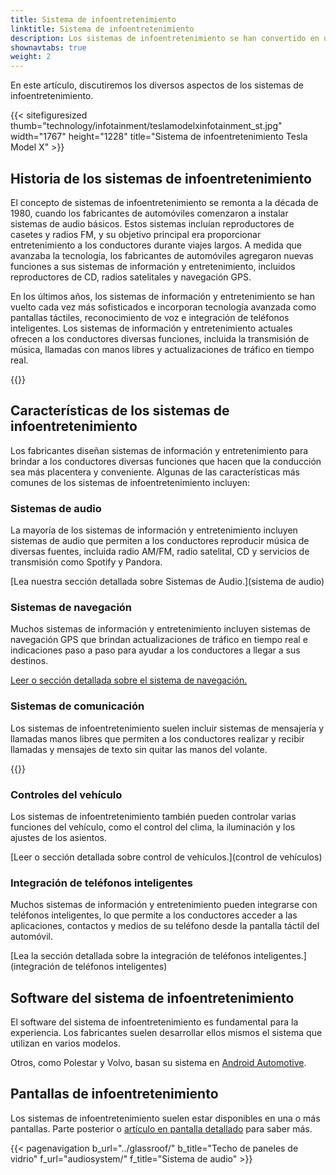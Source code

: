 ```yaml
---
title: Sistema de infoentretenimiento
linktitle: Sistema de infoentretenimiento
description: Los sistemas de infoentretenimiento se han convertido en una característica estándar en la mayoría de los automóviles modernos. Combinan funcionalidades de entretenimiento e información, brindando a los conductores acceso a música, navegación, comunicación y controles del vehículo.
shownavtabs: true
weight: 2
---
```

<!-- markdownlint-disable MD033 -->

  En este artículo, discutiremos los diversos aspectos de los sistemas de infoentretenimiento.

  {{< sitefiguresized thumb="technology/infotainment/teslamodelxinfotainment_st.jpg" width="1767" height="1228" title="Sistema de infoentretenimiento Tesla Model X" >}}


## Historia de los sistemas de infoentretenimiento

El concepto de sistemas de infoentretenimiento se remonta a la década de 1980, cuando los fabricantes de automóviles comenzaron a instalar sistemas de audio básicos. Estos sistemas incluían reproductores de casetes y radios FM, y su objetivo principal era proporcionar entretenimiento a los conductores durante viajes largos. A medida que avanzaba la tecnología, los fabricantes de automóviles agregaron nuevas funciones a sus sistemas de información y entretenimiento, incluidos reproductores de CD, radios satelitales y navegación GPS.

En los últimos años, los sistemas de información y entretenimiento se han vuelto cada vez más sofisticados e incorporan tecnología avanzada como pantallas táctiles, reconocimiento de voz e integración de teléfonos inteligentes. Los sistemas de información y entretenimiento actuales ofrecen a los conductores diversas funciones, incluida la transmisión de música, llamadas con manos libres y actualizaciones de tráfico en tiempo real.

{{<evkxdisplayaddarticle />}}

## Características de los sistemas de infoentretenimiento

Los fabricantes diseñan sistemas de información y entretenimiento para brindar a los conductores diversas funciones que hacen que la conducción sea más placentera y conveniente. Algunas de las características más comunes de los sistemas de infoentretenimiento incluyen:

### Sistemas de audio

La mayoría de los sistemas de información y entretenimiento incluyen sistemas de audio que permiten a los conductores reproducir música de diversas fuentes, incluida radio AM/FM, radio satelital, CD y servicios de transmisión como Spotify y Pandora.

[Lea nuestra sección detallada sobre Sistemas de Audio.](sistema de audio)

### Sistemas de navegación

Muchos sistemas de información y entretenimiento incluyen sistemas de navegación GPS que brindan actualizaciones de tráfico en tiempo real e indicaciones paso a paso para ayudar a los conductores a llegar a sus destinos.

[Leer o sección detallada sobre el sistema de navegación.](navegación)

### Sistemas de comunicación

Los sistemas de infoentretenimiento suelen incluir sistemas de mensajería y llamadas manos libres que permiten a los conductores realizar y recibir llamadas y mensajes de texto sin quitar las manos del volante.

{{<evkxdisplayaddarticle />}}

### Controles del vehículo

Los sistemas de infoentretenimiento también pueden controlar varias funciones del vehículo, como el control del clima, la iluminación y los ajustes de los asientos.

[Leer o sección detallada sobre control de vehículos.](control de vehículos)

### Integración de teléfonos inteligentes

Muchos sistemas de información y entretenimiento pueden integrarse con teléfonos inteligentes, lo que permite a los conductores acceder a las aplicaciones, contactos y medios de su teléfono desde la pantalla táctil del automóvil.

[Lea la sección detallada sobre la integración de teléfonos inteligentes.](integración de teléfonos inteligentes)

## Software del sistema de infoentretenimiento

El software del sistema de infoentretenimiento es fundamental para la experiencia. Los fabricantes suelen desarrollar ellos mismos el sistema que utilizan en varios modelos.

Otros, como Polestar y Volvo, basan su sistema en [Android Automotive](https://source.android.com/docs/devices/automotive/start/what_automotive).

## Pantallas de infoentretenimiento

Los sistemas de infoentretenimiento suelen estar disponibles en una o más pantallas. Parte posterior o [artículo en pantalla detallado](../userinterface/screens/) para saber más.

{{< pagenavigation b_url="../glassroof/" b_title="Techo de paneles de vidrio" f_url="audiosystem/" f_title="Sistema de audio" >}}
